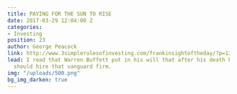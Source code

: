 ```yaml
---
title: PAYING FOR THE SUN TO RISE
date: 2017-03-29 12:04:00 Z
categories:
- Investing
position: 23
author: George Peacock
link: http://www.3simplerulesofinvesting.com/frankinsightoftheday/?p=1327
lead: I read that Warren Buffett put in his will that after his death his trustees
  should hire that vanguard firm.
img: "/uploads/500.png"
bg_img_darken: true
---
```


